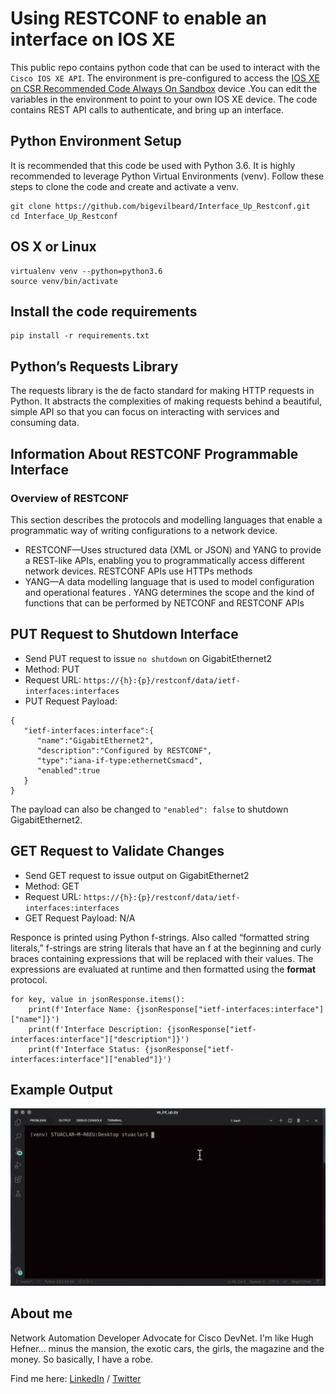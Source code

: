 # Using RESTCONF to enable an interface on IOS XE

This public repo contains python code that can be used to interact with the `Cisco IOS XE API`. The environment is pre-configured to access the [IOS XE on CSR Recommended Code Always On Sandbox](https://devnetsandbox.cisco.com/RM/Diagram/Index/27d9747a-db48-4565-8d44-df318fce37ad?diagramType=Topology) device .You can edit the variables in the environment to point to your own IOS XE device. The code contains REST API calls to authenticate, and bring up an interface.


## Python Environment Setup
It is recommended that this code be used with Python 3.6. It is highly recommended to leverage Python Virtual Environments (venv).
Follow these steps to clone the code and create and activate a venv.

```
git clone https://github.com/bigevilbeard/Interface_Up_Restconf.git
cd Interface_Up_Restconf
```


## OS X or Linux
```
virtualenv venv --python=python3.6
source venv/bin/activate
```
## Install the code requirements
```
pip install -r requirements.txt
```

## Python’s Requests Library

The requests library is the de facto standard for making HTTP requests in Python. It abstracts the complexities of making requests behind a beautiful, simple API so that you can focus on interacting with services and consuming data.

## Information About RESTCONF Programmable Interface

### Overview of RESTCONF
This section describes the protocols and modelling languages that enable a programmatic way of writing configurations to a network device.

- RESTCONF—Uses structured data (XML or JSON) and YANG to provide a REST-like APIs, enabling you to programmatically access different network devices. RESTCONF APIs use HTTPs methods
- YANG—A data modelling language that is used to model configuration and operational features . YANG determines the scope and the kind of functions that can be performed by NETCONF and RESTCONF APIs

## PUT Request to Shutdown Interface

- Send PUT request to issue `no shutdown` on GigabitEthernet2
- Method: PUT
- Request URL:  `https://{h}:{p}/restconf/data/ietf-interfaces:interfaces`
- PUT Request Payload:

```
{
   "ietf-interfaces:interface":{
      "name":"GigabitEthernet2",
      "description":"Configured by RESTCONF",
      "type":"iana-if-type:ethernetCsmacd",
      "enabled":true
   }
}
```

The payload can also be changed to `"enabled": false` to shutdown GigabitEthernet2.

## GET Request to Validate Changes

- Send GET request to issue output on GigabitEthernet2
- Method: GET
- Request URL:  `https://{h}:{p}/restconf/data/ietf-interfaces:interfaces`
- GET Request Payload: N/A

Responce is printed using Python f-strings. Also called “formatted string literals,” f-strings are string literals that have an f at the beginning and curly braces containing expressions that will be replaced with their values. The expressions are evaluated at runtime and then formatted using the __format__ protocol.

```
for key, value in jsonResponse.items():
    print(f'Interface Name: {jsonResponse["ietf-interfaces:interface"]["name"]}')
    print(f'Interface Description: {jsonResponse["ietf-interfaces:interface"]["description"]}')
    print(f'Interface Status: {jsonResponse["ietf-interfaces:interface"]["enabled"]}')
```

## Example Output

![GIF](./images/xe_restconf.gif)


## About me

Network Automation Developer Advocate for Cisco DevNet.
I'm like Hugh Hefner... minus the mansion, the exotic cars, the girls, the magazine and the money. So basically, I have a robe.

Find me here: [LinkedIn](https://www.linkedin.com/in/stuarteclark/) / [Twitter](https://twitter.com/bigevilbeard)

